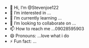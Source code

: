 - 👋 Hi, I’m @Stevenjoe122
- 👀 I’m interested in ...
- 🌱 I’m currently learning ...
- 💞️ I’m looking to collaborate on ...
- 📫 How to reach me ...09028595903
- 😄 Pronouns: ...love what i do
- ⚡ Fun fact: ...

<!---
Stevenjoe122/Stevenjoe122 is a ✨ special ✨ repository because its `README.md` (this file) appears on your GitHub profile.
You can click the Preview link to take a look at your changes.
--->
